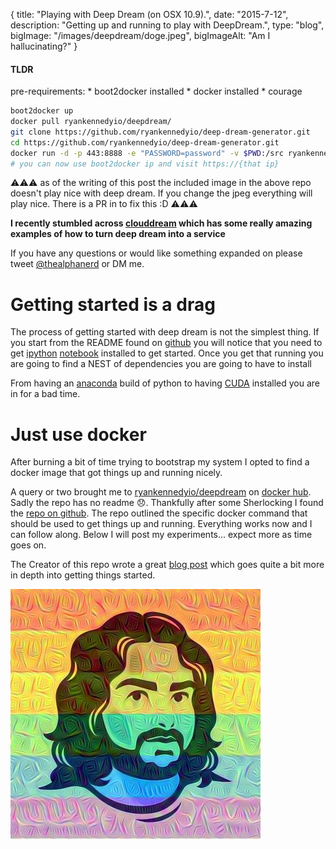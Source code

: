 {
  title: "Playing with Deep Dream (on OSX 10.9).",
  date:  "2015-7-12",
  description: "Getting up and running to play with DeepDream.",
  type: "blog",
  bigImage: "/images/deepdream/doge.jpeg",
  bigImageAlt: "Am I hallucinating?"
}

#### TLDR

pre-requirements:
    * boot2docker installed
    * docker installed
    * courage

```bash
boot2docker up
docker pull ryankennedyio/deepdream/
git clone https://github.com/ryankennedyio/deep-dream-generator.git
cd https://github.com/ryankennedyio/deep-dream-generator.git
docker run -d -p 443:8888 -e "PASSWORD=password" -v $PWD:/src ryankennedyio/deepdream
# you can now use boot2docker ip and visit https://{that ip}

```

⚠⚠⚠ as of the writing of this post the included image in the above repo doesn't play nice with deep dream. If you change the jpeg everything will play nice. There is a PR in to fix this :D ⚠⚠⚠

**I recently stumbled across [clouddream][clouddream] which has some really amazing examples of how to turn deep dream into a service** 

If you have any questions or would like something expanded on please tweet [@thealphanerd][twitter] or DM me.

# Getting started is a drag

The process of getting started with deep dream is not the simplest thing. If you start from the README found on [github][deepdream-github] you will notice that you need to get [ipython][ipython] [notebook][notebook] installed to get started. Once you get that running you are going to find a NEST of dependencies you are going to have to install

From having an [anaconda][anaconda] build of python to having [CUDA][cuda-home] installed you are in for a bad time.

# Just use docker

After burning a bit of time trying to bootstrap my system I opted to find a docker image that got things up and running nicely.

A query or two brought me to [ryankennedyio/deepdream][dockerhub-repo] on [docker hub][dockerhub]. Sadly the repo has no readme 😞. Thankfully after some Sherlocking I found the [repo on github][github-repo]. The repo outlined the specific docker command that should be used to get things up and running. Everything works now and I can follow along. Below I will post my experiments... expect more as time goes on.

The Creator of this repo wrote a great [blog post][ryan-blog] which goes quite a bit more in depth into getting things started.

![trippy-me](/images/trippy-me.jpg)

[deepdream-github]: https://github.com/google/deepdream
[ipython]: http://ipython.org/
[notebook]: https://ipython.org/notebook.html
[cuda-home]: https://www.nvidia.com/object/cuda_home_new.html
[anaconda]: https://continuum.io/downloads
[dockerhub]: https://hub.docker.com/
[dockerhub-repo]: https://registry.hub.docker.com/u/ryankennedyio/deepdream/
[github-repo]: https://github.com/ryankennedyio/deep-dream-generator
[twitter]: https://twitter.com/thealphanerd
[ryan-blog]: http://ryankennedy.io/running-the-deep-dream/

[clouddream]: https://github.com/VISIONAI/clouddream/